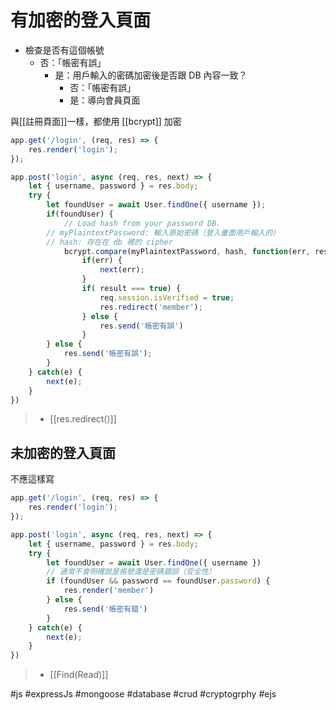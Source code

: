 # 有加密的登入頁面
- 檢查是否有這個帳號
	- 否：「帳密有誤」
		- 是：用戶輸入的密碼加密後是否跟 DB 內容一致？
			- 否：「帳密有誤」
			- 是：導向會員頁面

與[[註冊頁面]]一樣，都使用 [[bcrypt]] 加密
```js
app.get('/login', (req, res) => {
	res.render('login');
});

app.post('login', async (req, res, next) => {
	let { username, password } = res.body;
	try {
		let foundUser = await User.findOne({ username });
		if(foundUser) {
			// Load hash from your password DB.
		// myPlaintextPassword: 輸入原始密碼（登入畫面用戶輸入的）
		// hash: 存在在 db 裡的 cipher
			bcrypt.compare(myPlaintextPassword, hash, function(err, result) {
				if(err) {
					next(err);
				}
				if( result === true) {
					req.session.isVerified = true;
					res.redirect('member');
				} else {
					res.send('帳密有誤')
				}
		} else {
			res.send('帳密有誤');
		}
	} catch(e) {
		next(e);
	}
})
```
>- [[res.redirect()]]
## 未加密的登入頁面
不應這樣寫
```js
app.get('/login', (req, res) => {
	res.render('login');
});

app.post('login', async (req, res, next) => {
	let { username, password } = res.body;
	try {
		let foundUser = await User.findOne({ username })
		// 通常不會明確說是帳號還是密碼錯誤（安全性）
		if (foundUser && password == foundUser.password) {
			res.render('member')
		} else {
			res.send('帳密有錯')
		}
	} catch(e) {
		next(e);
	}
})
```
>- [[Find(Read)]]

#js #expressJs #mongoose #database #crud #cryptogrphy #ejs
